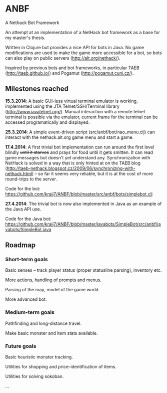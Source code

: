 ANBF
====

A Nethack Bot Framework

An attempt at an implementation of a NetHack bot framework as a base for my master's thesis.

Written in Clojure but provides a nice API for bots in Java.  No game modifications are used to make the game more accessible for a bot, so bots can also play on public servers (http://alt.org/nethack/).

Inspired by previous bots and bot frameworks, in particular TAEB (http://taeb.github.io/) and Pogamut (http://pogamut.cuni.cz/).

## Milestones reached

**15.3.2014**: A basic GUI-less virtual terminal emulator is working, implemented using the JTA Telnet/SSH/Terminal library (http://www.javatelnet.org/).
Manual interaction with a remote telnet terminal is possible via the emulator, current frame for the terminal can be accessed programatically and displayed.

**25.3.2014**: A simple event-driven script (src/anbf/bot/nao\_menu.clj) can interact with the nethack.alt.org game menu and start a game.

**17.4.2014**: A first trivial bot implementation can run around the first level blindly ~~until it starves~~ and prays for food until it gets smitten.  It can read game messages but doesn't yet understand any.  Synchronization with NetHack is solved in a way that is only hinted at on the TAEB blog (http://taeb-nethack.blogspot.cz/2009/06/synchronizing-with-nethack.html) – so far it seems very reliable, but it is at the cost of more round-trips to the server.

Code for the bot: https://github.com/krajj7/ANBF/blob/master/src/anbf/bots/simplebot.clj

**27.4.2014**: The trivial bot is now also implemented in Java as an example of the Java API use.

Code for the Java bot: https://github.com/krajj7/ANBF/blob/master/javabots/SimpleBot/src/anbf/javabots/SimpleBot.java

## Roadmap

### Short-term goals

Basic senses – track player status (proper statusline parsing), inventory etc.

More actions, handling of prompts and menus.

Parsing of the map, model of the game world.

More advanced bot.

### Medium-term goals

Pathfinding and long-distance travel.

Make basic monster and item stats available.

### Future goals

Basic heuristic monster tracking.

Utilities for shopping and price-identification of items.

Utilities for solving sokoban.

...
